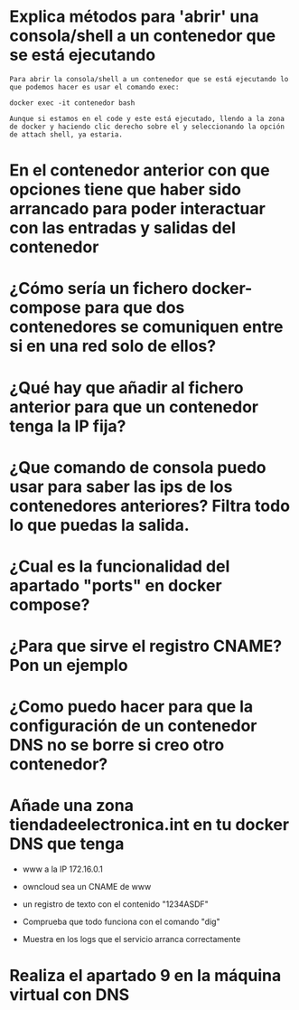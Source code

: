 # Explica métodos para 'abrir' una consola/shell a un contenedor que se está ejecutando

    Para abrir la consola/shell a un contenedor que se está ejecutando lo que podemos hacer es usar el comando exec:

    docker exec -it contenedor bash

    Aunque si estamos en el code y este está ejecutado, llendo a la zona de docker y haciendo clic derecho sobre el y seleccionando la opción de attach shell, ya estaria.

# En el contenedor anterior con que opciones tiene que haber sido arrancado para poder interactuar con las entradas y salidas del contenedor


# ¿Cómo sería un fichero docker-compose para que dos contenedores se comuniquen entre si en una red solo de ellos?


# ¿Qué hay que añadir al fichero anterior para que un contenedor tenga la IP fija?


# ¿Que comando de consola puedo usar para saber las ips de los contenedores anteriores? Filtra todo lo que puedas la salida.


# ¿Cual es la funcionalidad del apartado "ports" en docker compose?


# ¿Para que sirve el registro CNAME? Pon un ejemplo


# ¿Como puedo hacer para que la configuración de un contenedor DNS no se borre si creo otro contenedor?


# Añade una zona tiendadeelectronica.int en tu docker DNS que tenga

- www a la IP 172.16.0.1

- owncloud sea un CNAME de www

- un registro de texto con el contenido "1234ASDF"

- Comprueba que todo funciona con el comando "dig"

- Muestra en los logs que el servicio arranca correctamente


# Realiza el apartado 9 en la máquina virtual con DNS